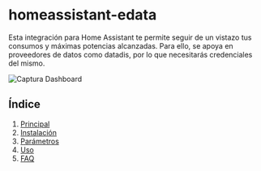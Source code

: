 # homeassistant-edata
Esta integración para Home Assistant te permite seguir de un vistazo tus consumos y máximas potencias alcanzadas. Para ello, se apoya en proveedores de datos como datadis, por lo que necesitarás credenciales del mismo. 

![Captura Dashboard](https://i.imgur.com/P4TcGLH.png) 

## Índice
1. [Principal][principal]
2. [Instalación][instalacion]
3. [Parámetros][parametros]
4. [Uso][uso]
5. [FAQ][faq]

[principal]: https://github.com/uvejota/homeassistant-edata/wiki/principal
[instalacion]: https://github.com/uvejota/homeassistant-edata/wiki/instalación
[parametros]: https://github.com/uvejota/homeassistant-edata/wiki/parámetros
[uso]: https://github.com/uvejota/homeassistant-edata/wiki/uso
[faq]: https://github.com/uvejota/homeassistant-edata/wiki/faq
